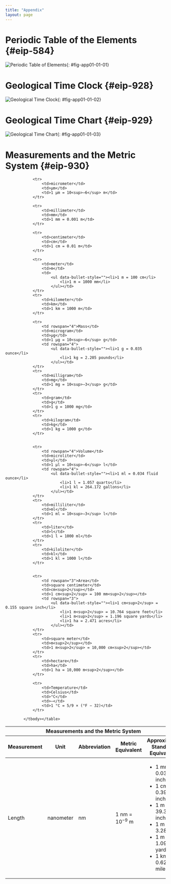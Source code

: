 ```yaml
---
title: "Appendix"
layout: page
---
```



# Periodic Table of the Elements   {#eip-584}

 ![Periodic Table of Elements](../resources/Figure_00_02_01.jpg){: #fig-app01-01-01}

# Geological Time Clock   {#eip-928}

 ![Geological Time Clock](../resources/Figure_00_02_02.jpg){: #fig-app01-01-02}

# Geological Time Chart   {#eip-929}

 ![Geological Time Chart](../resources/Figure_00_02_03.jpg "(credit: Richard S. Murphy, Jr.)"){: #fig-app01-01-03}

# Measurements and the Metric System   {#eip-930}

<table id="tab-app01_01_01" summary="Measurements and the Metric System"><thead>
<tr><th colspan="5">Measurements and the Metric System</th></tr>
                <tr>
                    <th>Measurement</th>
                    <th>Unit</th>
                    <th>Abbreviation</th>
                    <th>Metric Equivalent</th>
                    <th>Approximate Standard Equivalent</th>
                </tr>
            </thead><tbody>
                <tr>
                    <td rowspan="6">Length</td>
                    <td>nanometer</td>
                    <td>nm</td>
                    <td>1 nm = 10<sup>−9</sup> m</td>
                    <td rowspan="6">
                        <ul data-bullet-style=""><li>1 mm = 0.039 inch</li>
                            <li>1 cm = 0.394 inch</li>
                            <li>1 m = 39.37 inches</li>
                            <li>1 m = 3.28 feet</li>
                            <li>1 m = 1.093 yards</li>
                            <li>1 km = 0.621 miles</li>
                        </ul></td>
                </tr>        
                
                <tr>
                    <td>micrometer</td>
                    <td>µm</td>
                    <td>1 µm = 10<sup>−6</sup> m</td>
                </tr>
                
                <tr>
                    <td>millimeter</td>
                    <td>mm</td>
                    <td>1 mm = 0.001 m</td>
                </tr>
                
                <tr>
                    <td>centimeter</td>
                    <td>cm</td>
                    <td>1 cm = 0.01 m</td>
                </tr>
                
                <tr>
                    <td>meter</td>
                    <td>m</td>
                    <td>
                        <ul data-bullet-style=""><li>1 m = 100 cm</li>
                            <li>1 m = 1000 mm</li>
                        </ul></td>
                </tr>
                <tr>
                    <td>kilometer</td>
                    <td>km</td>
                    <td>1 km = 1000 m</td>
                </tr>
              
                <tr>
                    <td rowspan="4">Mass</td>
                    <td>microgram</td>
                    <td>µg</td>
                    <td>1 µg = 10<sup>−6</sup> g</td>
                    <td rowspan="4">
                        <ul data-bullet-style=""><li>1 g = 0.035 ounce</li>
                            <li>1 kg = 2.205 pounds</li>
                        </ul></td>
                </tr>
                <tr>
                    <td>milligram</td>
                    <td>mg</td>
                    <td>1 mg = 10<sup>−3</sup> g</td>
                </tr>
                <tr>
                    <td>gram</td>
                    <td>g</td>
                    <td>1 g = 1000 mg</td>
                </tr>
                <tr>
                    <td>kilogram</td>
                    <td>kg</td>
                    <td>1 kg = 1000 g</td>
                </tr>                
                

                <tr>
                    <td rowspan="4">Volume</td>
                    <td>microliter</td>
                    <td>µl</td>
                    <td>1 µl = 10<sup>−6</sup> l</td>
                    <td rowspan="4">
                        <ul data-bullet-style=""><li>1 ml = 0.034 fluid ounce</li>
                            <li>1 l = 1.057 quarts</li>
                            <li>1 kl = 264.172 gallons</li>
                        </ul></td>
                </tr>
                <tr>
                    <td>milliliter</td>
                    <td>ml</td>
                    <td>1 ml = 10<sup>−3</sup> l</td>
                </tr>
                <tr>
                    <td>liter</td>
                    <td>l</td>
                    <td>1 l = 1000 ml</td>
                </tr>
                <tr>
                    <td>kiloliter</td>
                    <td>kl</td>
                    <td>1 kl = 1000 l</td>
                </tr>
                
                
                <tr>
                    <td rowspan="3">Area</td>
                    <td>square centimeter</td>
                    <td>cm<sup>2</sup></td>
                    <td>1 cm<sup>2</sup> = 100 mm<sup>2</sup></td>
                    <td rowspan="3">
                        <ul data-bullet-style=""><li>1 cm<sup>2</sup> = 0.155 square inch</li>                            
                            <li>1 m<sup>2</sup> = 10.764 square feet</li>
                            <li>1 m<sup>2</sup> = 1.196 square yards</li>
                            <li>1 ha = 2.471 acres</li>
                        </ul></td>
                </tr>
                <tr>
                    <td>square meter</td>
                    <td>m<sup>2</sup></td>
                    <td>1 m<sup>2</sup> = 10,000 cm<sup>2</sup></td>
                </tr>
                <tr>
                    <td>hectare</td>
                    <td>ha</td>
                    <td>1 ha = 10,000 m<sup>2</sup></td>
                </tr>                

                <tr>
                    <td>Temperature</td>
                    <td>Celsius</td>
                    <td>°C</td>
                    <td>—</td>
                    <td>1 °C = 5/9 × (°F − 32)</td>
                </tr>
                
            </tbody></table>


